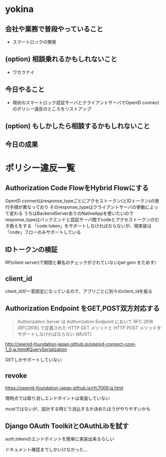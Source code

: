 # yokina

## 会社や業務で普段やっていること
 - スマートロックの開発

## (option) 相談乗れるかもしれないこと
 - ワカラナイ

## 今日やること
 - 現状のスマートロック認証サーバとクライアントサーバでOpenID connectのポリシー違反のところをリストアップ

## (option) もしかしたら相談するかもしれないこと

## 今日の成果

#  ポリシー違反一覧

## Authorization Code FlowをHybrid Flowにする

OpenID connectはresponse_typeごとにアクセストークン(とIDトークン)の発行手順が異なっており
そのresponse_typeはクライアントサーバの挙動によって変わる
うちはBackendServerありのNativeAppを使いたいので
response_typeはバックエンドと認証サーバ間でcodeとアクセストークンの引き換えをする
「code token」をサポートしなければならないが、現実装は「code」フローのみサポートしている

## IDトークンの検証

RP(client server)で期間と署名のチェックがされていない(jwt gem をためす)

## client_id

client_idが一意固定になっているので、アプリごとに別々のclient_idを振る


## Authorization Endpoint をGET,POST双方対応する

>Authorization Server は Authorization Endpoint において RFC 2616 [RFC2616] で定義された HTTP GET メソッドと HTTP POST メソッドをサポートしなければならない (MUST)

http://openid-foundation-japan.github.io/openid-connect-core-1_0.ja.html#QuerySerialization

GETしかサポートしていない

## revoke
https://openid-foundation-japan.github.io/rfc7009.ja.html

現時点では取り消しエンドポイントは実装していない

mustではないが、設計する時どう消込するか決めたほうがやりやすいかも


## Django OAuth ToolkitとOAuthLibを試す

auth,tokenのエンドポイントを簡単に実装出来るらしい

ドキュメント確認までしかいけなかった…